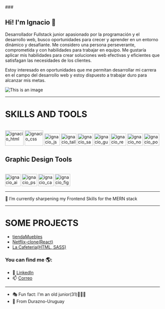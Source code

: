 ###<h2> Hi! I'm Ignacio 👋 </h2>

Desarrollador Fullstack junior apasionado por la programación y el desarrollo web, busco oportunidades para crecer y aprender en un entorno dinámico y desafiante. Me considero una persona perseverante, comprometida y con habilidades para trabajar en equipo. Me gustaría aplicar mis habilidades para crear soluciones web efectivas y eficientes que satisfagan las necesidades de los clientes. 

Estoy interesado en oportunidades que me permitan desarrollar mi carrera en el campo del desarrollo web y estoy dispuesto a trabajar duro para alcanzar mis metas.

![This is an image](https://images.unsplash.com/photo-1481887328591-3e277f9473dc?ixlib=rb-4.0.3&ixid=MnwxMjA3fDB8MHxwaG90by1wYWdlfHx8fGVufDB8fHx8&auto=format&fit=crop&w=2081&q=80)
<hr>

<h1> SKILLS AND TOOLS </h1>

<div style = "display: inline-block"><br>
    <img align:"center" alt="ignacio_html" height="50" width="60" src="https://cdn.jsdelivr.net/gh/devicons/devicon/icons/html5/html5-original-wordmark.svg" />
    <img align:"center" alt="ignacio_css" height="50" width="60" src="https://cdn.jsdelivr.net/gh/devicons/devicon/icons/css3/css3-original-wordmark.svg" />
    <img align:"center" alt="ignacio_js" height="40" width="50" src="https://cdn.jsdelivr.net/gh/devicons/devicon/icons/javascript/javascript-original.svg" />
    <img align:"center" alt="ignacio_tailw" height="40" width="50" src="https://cdn.jsdelivr.net/gh/devicons/devicon/icons/tailwindcss/tailwindcss-plain.svg" />
    <img align:"center" alt="ignacio_sass" height="40" width="50" src="https://cdn.jsdelivr.net/gh/devicons/devicon/icons/sass/sass-original.svg" />
    <img align:"center" alt="ignacio_gulp" height="40" width="50" src="https://cdn.jsdelivr.net/gh/devicons/devicon/icons/gulp/gulp-plain.svg" />
    <img align:"center" alt="ignacio_react" height="40" width="50" src="https://cdn.jsdelivr.net/gh/devicons/devicon/icons/react/react-original.svg" />  
    <img align:"center" alt="ignacio_node" height="40" width="50" src="https://cdn.jsdelivr.net/gh/devicons/devicon/icons/nodejs/nodejs-original.svg" />
    <img align:"center" alt="ignacio_postg" height="40" width="50" src="https://cdn.jsdelivr.net/gh/devicons/devicon/icons/postgresql/postgresql-original.svg" />
    
</div>

<h2>Graphic Design Tools</h2>
<div style = "display: inline-block"><br>
    <img align:"center" alt="ignacio_ai" height="40" width="50" src="https://cdn.jsdelivr.net/gh/devicons/devicon/icons/illustrator/illustrator-plain.svg" />
    <img align:"center" alt="ignacio_ps" height="40" width="50" src="https://cdn.jsdelivr.net/gh/devicons/devicon/icons/photoshop/photoshop-plain.svg" />
    <img align:"center" alt="ignacio_canva" height="40" width="50" src="https://cdn.jsdelivr.net/gh/devicons/devicon/icons/canva/canva-original.svg" />
    <img align:"center" alt="ignacio_figma" height="40" width="50" src="https://cdn.jsdelivr.net/gh/devicons/devicon/icons/figma/figma-original.svg" />
</div>




<hr>
🌱 I’m currently sharpening my Frontend Skills for the MERN stack
<br>

<hr>

<h1>SOME PROJECTS </h1>

<ul>
   <li><a href="https://github.com/Raggi37/tiendaMuebles" target:"_blank">tiendaMuebles</a></li>
   <li><a href="https://lovely-profiterole-8910c1.netlify.app/"> Netflix-clone(React)</a></li>
   <li><a href="https://cafeteriaconsass.netlify.app">La Cafeteria(HTML, SASS)</a></li>
</ul>

<div>
  
</div>

### You can find me 🌎:

   - 💼 <a href="https://www.linkedin.com/in/ignacio-tomasco/">LinkedIn</a>
   - 📫 [Correo](ignacio.tomasco@gmail.com)
 
<hr> 
 
- 🎭 Fun fact: I'm an old junior(31)👨🏻‍🦳
- 📍 From Durazno-Uruguay 


